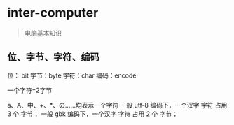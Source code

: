 # inter-computer

> 电脑基本知识

## 位、字节、字符、编码

位： bit
字节：byte
字符：char
编码：encode

一个字符=2字节

a、A、中、+、*、の......均表示一个字符
一般 utf-8 编码下，一个汉字 字符 占用 3 个 字节；
一般 gbk 编码下，一个汉字  字符  占用 2 个 字节；